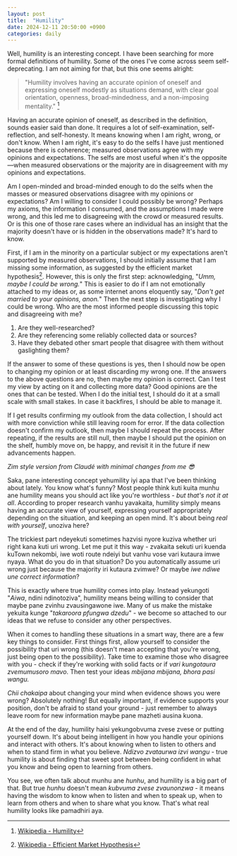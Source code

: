 ```yaml
---
layout: post
title:  "Humility"
date: 2024-12-11 20:50:00 +0900
categories: daily
---
```


Well, humility is an interesting concept. I have been searching for more formal definitions of humility. Some of the ones I've come across seem self-deprecating. I am not aiming for that, but this one seems alright:

> "Humility involves having an accurate opinion of oneself and expressing oneself modestly as situations demand, with clear goal orientation, openness, broad-mindedness, and a non-imposing mentality." [^1]

Having an accurate opinion of oneself, as described in the definition, sounds easier said than done. It requires a lot of self-examination, self-reflection, and self-honesty. It means knowing when I am right, wrong, or don't know. When I am right, it's easy to do the selfs I have just mentioned because there is coherence; measured observations agree with my opinions and expectations. The selfs are most useful when it's the opposite—when measured observations or the majority are in disagreement with my opinions and expectations.

Am I open-minded and broad-minded enough to do the selfs when the masses or measured observations disagree with my opinions or expectations? Am I willing to consider I could possibly be wrong? Perhaps my axioms, the information I consumed, and the assumptions I made were wrong, and this led me to disagreeing with the crowd or measured results. Or is this one of those rare cases where an individual has an insight that the majority doesn't have or is hidden in the observations made? It's hard to know.

First, if I am in the minority on a particular subject or my expectations aren't supported by measured observations, I should initially assume that I am missing some information, as suggested by the efficient market hypothesis[^2]. However, this is only the first step: acknowledging, "*Umm, maybe I could be wrong.*" This is easier to do if I am not emotionally attached to my ideas or, as some internet anons eloquently say, "*Don't get married to your opinions, anon.*" Then the next step is investigating why I could be wrong. Who are the most informed people discussing this topic and disagreeing with me?

1. Are they well-researched?
2. Are they referencing some reliably collected data or sources?
3. Have they debated other smart people that disagree with them without gaslighting them?

If the answer to some of these questions is yes, then I should now be open to changing my opinion or at least discarding my wrong one. If the answers to the above questions are no, then maybe my opinion is correct. Can I test my view by acting on it and collecting more data? Good opinions are the ones that can be tested. When I do the initial test, I should do it at a small scale with small stakes. In case it backfires, I should be able to manage it. 

If I get results confirming my outlook from the data collection, I should act with more conviction while still leaving room for error. If the data collection doesn't confirm my outlook, then maybe I should repeat the process. After repeating, if the results are still null, then maybe I should put the opinion on the shelf, humbly move on, be happy, and revisit it in the future if new advancements happen.

[^1]: [Wikipedia - Humility](https://en.wikipedia.org/wiki/Humility)
[^2]: [Wikipedia - Efficient Market Hypothesis](https://en.wikipedia.org/wiki/Efficient-market_hypothesis)


*Zim style version from Claudé with minimal changes from me 😎*

Saka, pane interesting concept yehumility iyi apa that I've been thinking about lately. You know what's funny? Most people think kuti kuita munhu ane humility means you should act like you're worthless - *but that's not it at all*. According to proper research vanhu yavakaita, humility simply means having an accurate view of yourself, expressing yourself appropriately depending on the situation, and keeping an open mind. It's about being *real with yourself*, unoziva here?

The trickiest part ndeyekuti sometimes hazvisi nyore kuziva whether uri right kana kuti uri wrong. Let me put it this way - zvakaita sekuti uri kuenda kuTown nekombi, iwe woti route ndeiyi but vanhu vose vari kutaura imwe nyaya. What do you do in that situation? Do you automatically assume uri wrong just because the majority iri kutaura zvimwe? Or maybe *iwe ndiwe une correct information*?

This is exactly where true humility comes into play. Instead yekungoti "*Aiwa*, ndini ndinotoziva", humility means being willing to consider that maybe pane zvinhu zvausingawone iwe. Many of us make the mistake yekuita kunge "*takaroora pfungwa dzedu*" - we become so attached to our ideas that we refuse to consider any other perspectives.

When it comes to handling these situations in a smart way, there are a few key things to consider. First things first, allow yourself to consider the possibility that uri wrong (this doesn't mean accepting that you're wrong, just being open to the possibility). Take time to examine those who disagree with you - check if they're working with solid facts or if *vari kungotaura zvemumusoro mavo*. Then test your ideas *mbijana mbijana, bhora pasi wangu.*

*Chii chakaipa* about changing your mind when evidence shows you were wrong? Absolutely nothing! But equally important, if evidence supports your position, don't be afraid to stand your ground - just remember to always leave room for new information maybe pane mazheti ausina kuona.

At the end of the day, humility haisi yekungobvuma zvese zvese or putting yourself down. It's about being intelligent in how you handle your opinions and interact with others. It's about knowing when to listen to others and when to stand firm in what you believe. *Ndizvo zvataurwa izvi wangu* - true humility is about finding that sweet spot between being confident in what you know and being open to learning from others.

You see, we often talk about munhu ane *hunhu*, and humility is a big part of that. But true *hunhu* doesn't mean *kubvuma zvese zvaunonzwa* - it means having the wisdom to know when to listen and when to speak up, when to learn from others and when to share what you know. That's what real humility looks like pamadhiri aya.
